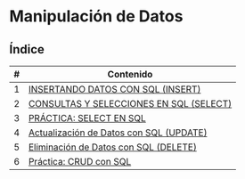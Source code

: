 # Manipulación de Datos

## Índice

| # | Contenido |
|---|-----------|
| 1 | [INSERTANDO DATOS CON SQL (INSERT)](Intro.md) |
| 2 | [CONSULTAS Y SELECCIONES EN SQL (SELECT)](Intro.md) |
| 3 | [PRÁCTICA: SELECT EN SQL](3_PracticaSelectSQL.md) |
| 4 | [Actualización de Datos con SQL (UPDATE)](4_ActualizacionDatosSQL.md) |
| 5 | [Eliminación de Datos con SQL (DELETE)](5_EliminacionDatosSQL.md) |
| 6 | [Práctica: CRUD con SQL](6_PracticaCRUDSQL.md) |